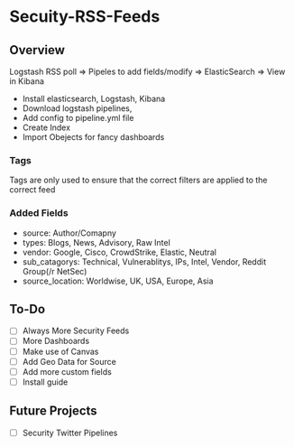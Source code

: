 # Secuity-RSS-Feeds

## Overview

Logstash RSS poll => Pipeles to add fields/modify => ElasticSearch => View in Kibana

- Install elasticsearch, Logstash, Kibana
- Download logstash pipelines,
- Add config to pipeline.yml file
- Create Index
- Import Obejects for fancy dashboards

### Tags
Tags are only used to ensure that the correct filters are applied to the correct feed

### Added Fields

- source: Author/Comapny
- types: Blogs, News, Advisory, Raw Intel
- vendor: Google, Cisco, CrowdStrike, Elastic, Neutral 
- sub_catagorys: Technical, Vulnerablitys, IPs, Intel, Vendor, Reddit Group(/r NetSec)
- source_location: Worldwise, UK, USA, Europe, Asia

## To-Do
- [ ] Always More Security Feeds
- [ ] More Dashboards
- [ ] Make use of Canvas
- [ ] Add Geo Data for Source
- [ ] Add more custom fields
- [ ] Install guide

## Future Projects 
- [ ] Security Twitter Pipelines
